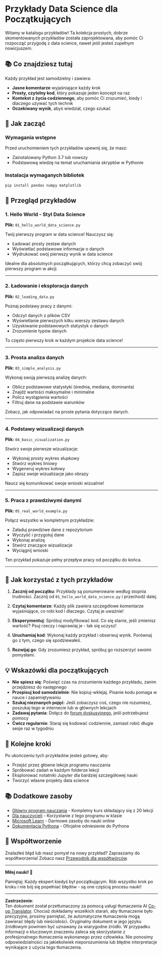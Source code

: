 <!--
CO_OP_TRANSLATOR_METADATA:
{
  "original_hash": "9bef7fd96c8f262339933117d9b3e342",
  "translation_date": "2025-10-03T13:01:37+00:00",
  "source_file": "examples/README.md",
  "language_code": "pl"
}
-->
# Przykłady Data Science dla Początkujących

Witamy w katalogu przykładów! Ta kolekcja prostych, dobrze skomentowanych przykładów została zaprojektowana, aby pomóc Ci rozpocząć przygodę z data science, nawet jeśli jesteś zupełnym nowicjuszem.

## 📚 Co znajdziesz tutaj

Każdy przykład jest samodzielny i zawiera:
- **Jasne komentarze** wyjaśniające każdy krok
- **Prosty, czytelny kod**, który pokazuje jeden koncept na raz
- **Kontekst z życia codziennego**, aby pomóc Ci zrozumieć, kiedy i dlaczego używać tych technik
- **Oczekiwany wynik**, abyś wiedział, czego szukać

## 🚀 Jak zacząć

### Wymagania wstępne
Przed uruchomieniem tych przykładów upewnij się, że masz:
- Zainstalowany Python 3.7 lub nowszy
- Podstawową wiedzę na temat uruchamiania skryptów w Pythonie

### Instalacja wymaganych bibliotek
```bash
pip install pandas numpy matplotlib
```

## 📖 Przegląd przykładów

### 1. Hello World - Styl Data Science
**Plik:** `01_hello_world_data_science.py`

Twój pierwszy program w data science! Nauczysz się:
- Ładować prosty zestaw danych
- Wyświetlać podstawowe informacje o danych
- Wydrukować swój pierwszy wynik w data science

Idealne dla absolutnych początkujących, którzy chcą zobaczyć swój pierwszy program w akcji.

---

### 2. Ładowanie i eksploracja danych
**Plik:** `02_loading_data.py`

Poznaj podstawy pracy z danymi:
- Odczyt danych z plików CSV
- Wyświetlanie pierwszych kilku wierszy zestawu danych
- Uzyskiwanie podstawowych statystyk o danych
- Zrozumienie typów danych

To często pierwszy krok w każdym projekcie data science!

---

### 3. Prosta analiza danych
**Plik:** `03_simple_analysis.py`

Wykonaj swoją pierwszą analizę danych:
- Oblicz podstawowe statystyki (średnia, mediana, dominanta)
- Znajdź wartości maksymalne i minimalne
- Policz wystąpienia wartości
- Filtruj dane na podstawie warunków

Zobacz, jak odpowiadać na proste pytania dotyczące danych.

---

### 4. Podstawy wizualizacji danych
**Plik:** `04_basic_visualization.py`

Stwórz swoje pierwsze wizualizacje:
- Wykonaj prosty wykres słupkowy
- Stwórz wykres liniowy
- Wygeneruj wykres kołowy
- Zapisz swoje wizualizacje jako obrazy

Naucz się komunikować swoje wnioski wizualnie!

---

### 5. Praca z prawdziwymi danymi
**Plik:** `05_real_world_example.py`

Połącz wszystko w kompletnym przykładzie:
- Załaduj prawdziwe dane z repozytorium
- Wyczyść i przygotuj dane
- Wykonaj analizę
- Stwórz znaczące wizualizacje
- Wyciągnij wnioski

Ten przykład pokazuje pełny przepływ pracy od początku do końca.

---

## 🎯 Jak korzystać z tych przykładów

1. **Zacznij od początku**: Przykłady są ponumerowane według stopnia trudności. Zacznij od `01_hello_world_data_science.py` i przechodź dalej.
   
2. **Czytaj komentarze**: Każdy plik zawiera szczegółowe komentarze wyjaśniające, co robi kod i dlaczego. Czytaj je uważnie!

3. **Eksperymentuj**: Spróbuj modyfikować kod. Co się stanie, jeśli zmienisz wartość? Psuj rzeczy i naprawiaj je - tak się uczysz!

4. **Uruchamiaj kod**: Wykonaj każdy przykład i obserwuj wynik. Porównaj go z tym, czego się spodziewałeś.

5. **Rozwijaj go**: Gdy zrozumiesz przykład, spróbuj go rozszerzyć swoimi pomysłami.

## 💡 Wskazówki dla początkujących

- **Nie spiesz się**: Poświęć czas na zrozumienie każdego przykładu, zanim przejdziesz do następnego
- **Przepisuj kod samodzielnie**: Nie kopiuj-wklejaj. Pisanie kodu pomaga w nauce i zapamiętywaniu
- **Szukaj nieznanych pojęć**: Jeśli zobaczysz coś, czego nie rozumiesz, poszukaj tego w internecie lub w głównych lekcjach
- **Zadawaj pytania**: Dołącz do [forum dyskusyjnego](https://github.com/microsoft/Data-Science-For-Beginners/discussions), jeśli potrzebujesz pomocy
- **Ćwicz regularnie**: Staraj się kodować codziennie, zamiast robić długie sesje raz w tygodniu

## 🔗 Kolejne kroki

Po ukończeniu tych przykładów jesteś gotowy, aby:
- Przejść przez główne lekcje programu nauczania
- Spróbować zadań w każdym folderze lekcji
- Eksplorować notatniki Jupyter dla bardziej szczegółowej nauki
- Tworzyć własne projekty data science

## 📚 Dodatkowe zasoby

- [Główny program nauczania](../README.md) - Kompletny kurs składający się z 20 lekcji
- [Dla nauczycieli](../for-teachers.md) - Korzystanie z tego programu w klasie
- [Microsoft Learn](https://docs.microsoft.com/learn/) - Darmowe zasoby do nauki online
- [Dokumentacja Pythona](https://docs.python.org/3/) - Oficjalne odniesienie do Pythona

## 🤝 Współtworzenie

Znalazłeś błąd lub masz pomysł na nowy przykład? Zapraszamy do współtworzenia! Zobacz nasz [Przewodnik dla współtwórców](../CONTRIBUTING.md).

---

**Miłej nauki! 🎉**

Pamiętaj: Każdy ekspert kiedyś był początkującym. Rób wszystko krok po kroku i nie bój się popełniać błędów - są one częścią procesu nauki!

---

**Zastrzeżenie**:  
Ten dokument został przetłumaczony za pomocą usługi tłumaczenia AI [Co-op Translator](https://github.com/Azure/co-op-translator). Chociaż dokładamy wszelkich starań, aby tłumaczenie było precyzyjne, prosimy pamiętać, że automatyczne tłumaczenia mogą zawierać błędy lub nieścisłości. Oryginalny dokument w jego języku źródłowym powinien być uznawany za wiarygodne źródło. W przypadku informacji o kluczowym znaczeniu zaleca się skorzystanie z profesjonalnego tłumaczenia wykonanego przez człowieka. Nie ponosimy odpowiedzialności za jakiekolwiek nieporozumienia lub błędne interpretacje wynikające z użycia tego tłumaczenia.